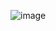 ![image](https://github.com/iInvisibilities/old-fashioned-sign-up-page/assets/78047131/fc5d007c-161c-4d93-967a-24ef774310c8)
